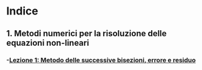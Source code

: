 # Indice

## 1. Metodi numerici per la risoluzione delle equazioni non-lineari
  ### -[Lezione 1: Metodo delle successive bisezioni, errore e residuo](Appunti/Lezione1.md)
